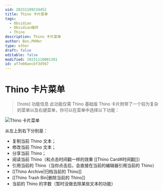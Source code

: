 ```yaml
---
uid: 20231109234452
title: Thino 卡片菜单
tags:
  - Obsidian
  - Obsidian插件
  - Thino
description: Thino 卡片菜单
author: Bon,PKMer
type: other
draft: false
editable: false
modified: 20231110001301
id: af7e08aecbf3d567
---
```


# Thino 卡片菜单

> [!note] 功能信息
> 此功能仅需 Thino 基础版
Thino 卡片附带了一个较为复杂的菜单以及右键菜单，你可以在菜单中选择以下功能：

![Thino 卡片菜单](https://cdn.pkmer.cn/images/Pasted%20image%2020231109223741.png!pkmer)

从左上到右下分别是：

- 复制当前 Thino 文本；
- 修改当前 Thino 文本；
- 分享当前 Thino；
- 阅读当前 Thino（和点击时间戳一样的效果 [[Thino Card#时间戳]]）
- 引用当前的 Thino（当你点击后，会直接在当前的编辑器引用当前的 Thino）
- [[Thino Archive|归档当前的 Thino]]
- [[Thino Trash Bin|删除当前的 Thino]]
- 当前的 Thino 的字数（暂时没做去除某些文本的功能）

